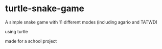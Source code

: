 # turtle-snake-game
A simple snake game with 11 different modes (including agario and TATWD)

using turtle 

made for a school project

